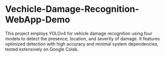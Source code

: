 # Vechicle-Damage-Recognition-WebApp-Demo
This project employs YOLOv4 for vehicle damage recognition using four models to detect the presence, location, and severity of damage. It features optimized detection with high accuracy and minimal system dependencies, tested extensively on Google Colab.
